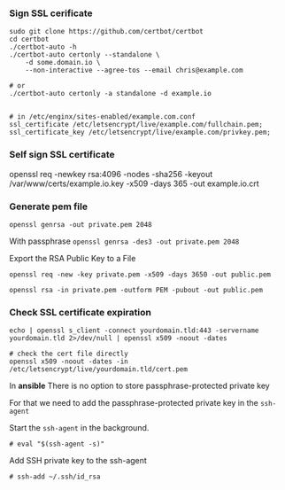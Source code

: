 ### Sign SSL cerificate

```
sudo git clone https://github.com/certbot/certbot
cd certbot
./certbot-auto -h
./certbot-auto certonly --standalone \
    -d some.domain.io \
    --non-interactive --agree-tos --email chris@example.com

# or
./certbot-auto certonly -a standalone -d example.io


# in /etc/enginx/sites-enabled/example.com.conf
ssl_certificate /etc/letsencrypt/live/example.com/fullchain.pem;
ssl_certificate_key /etc/letsencrypt/live/example.com/privkey.pem;
```

### Self sign SSL certificate
openssl req -newkey rsa:4096 -nodes -sha256 -keyout /var/www/certs/example.io.key -x509 -days 365 -out example.io.crt

### Generate pem file
`openssl genrsa -out private.pem 2048`

With passphrase
`openssl genrsa -des3 -out private.pem 2048`

Export the RSA Public Key to a File

`openssl req -new -key private.pem -x509 -days 3650 -out public.pem`

`openssl rsa -in private.pem -outform PEM -pubout -out public.pem`


### Check SSL certificate expiration

```
echo | openssl s_client -connect yourdomain.tld:443 -servername yourdomain.tld 2>/dev/null | openssl x509 -noout -dates

# check the cert file directly
openssl x509 -noout -dates -in /etc/letsencrypt/live/yourdomain.tld/cert.pem

```

In **ansible** There is no option to store passphrase-protected private key

For that we need to add the passphrase-protected private key in the `ssh-agent`

Start the `ssh-agent` in the background.

```
# eval "$(ssh-agent -s)"
```

Add SSH private key to the ssh-agent

```
# ssh-add ~/.ssh/id_rsa
```

